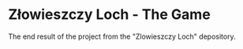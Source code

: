 # Złowieszczy Loch - The Game
The end result of the project from the "Zlowieszczy Loch" depository.
